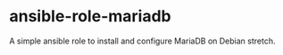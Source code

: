 # ansible-role-mariadb #

A simple ansible role to install and configure MariaDB on Debian
stretch.
